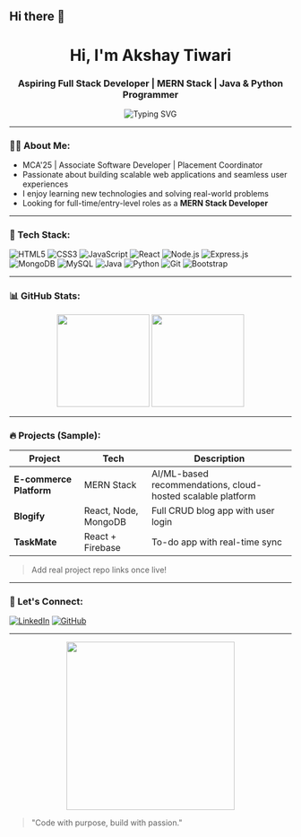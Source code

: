 ## Hi there 👋


<h1 align="center">Hi, I'm Akshay Tiwari</h1>
<h3 align="center">Aspiring Full Stack Developer | MERN Stack | Java & Python Programmer</h3>

<p align="center">
  <img src="https://readme-typing-svg.herokuapp.com?color=00F700&center=true&vCenter=true&multiline=true&lines=Building+Tomorrow's+Web+Today+%F0%9F%94%A5;Passionate+MERN+Stack+Developer+%F0%9F%92%BB;Open+to+Internships+%26+Opportunities+%F0%9F%9A%80" alt="Typing SVG">
</p>

---

### 🧑‍💻 About Me:
- MCA'25 | Associate Software Developer | Placement Coordinator  
- Passionate about building scalable web applications and seamless user experiences  
- I enjoy learning new technologies and solving real-world problems  
- Looking for full-time/entry-level roles as a **MERN Stack Developer**  

---

### 🚀 Tech Stack:

![HTML5](https://img.shields.io/badge/-HTML5-E34F26?style=flat-square&logo=html5&logoColor=white)
![CSS3](https://img.shields.io/badge/-CSS3-1572B6?style=flat-square&logo=css3)
![JavaScript](https://img.shields.io/badge/-JavaScript-F7DF1E?style=flat-square&logo=javascript&logoColor=black)
![React](https://img.shields.io/badge/-React-20232A?style=flat-square&logo=react)
![Node.js](https://img.shields.io/badge/-Node.js-339933?style=flat-square&logo=node.js&logoColor=white)
![Express.js](https://img.shields.io/badge/-Express.js-000000?style=flat-square&logo=express&logoColor=white)
![MongoDB](https://img.shields.io/badge/-MongoDB-47A248?style=flat-square&logo=mongodb)
![MySQL](https://img.shields.io/badge/-MySQL-00758F?style=flat-square&logo=mysql)
![Java](https://img.shields.io/badge/-Java-007396?style=flat-square&logo=java)
![Python](https://img.shields.io/badge/-Python-3776AB?style=flat-square&logo=python)
![Git](https://img.shields.io/badge/-Git-F05032?style=flat-square&logo=git)
![Bootstrap](https://img.shields.io/badge/-Bootstrap-563D7C?style=flat-square&logo=bootstrap)

---

### 📊 GitHub Stats:

<p align="center">
  <img src="https://github-readme-stats.vercel.app/api?username=Aksh4325&show_icons=true&theme=radical" height="165" />
  <img src="https://github-readme-stats.vercel.app/api/top-langs/?username=Aksh4325&layout=compact&theme=radical" height="165"/>
</p>

---

### 🔥 Projects (Sample):

| Project | Tech | Description |
|--------|------|-------------|
| **E-commerce Platform** | MERN Stack | AI/ML-based recommendations, cloud-hosted scalable platform |
| **Blogify** | React, Node, MongoDB | Full CRUD blog app with user login |
| **TaskMate** | React + Firebase | To-do app with real-time sync |

> Add real project repo links once live!

---

### 🤝 Let's Connect:

[![LinkedIn](https://img.shields.io/badge/-Akshay%20Tiwari-blue?style=flat-square&logo=linkedin&logoColor=white)](https://www.linkedin.com/in/akshay-tiwari-296411326/)
[![GitHub](https://img.shields.io/badge/-Aksh4325-black?style=flat-square&logo=github)](https://github.com/Aksh4325)

---

<p align="center">
  <img src="https://raw.githubusercontent.com/abhisheknaiidu/abhisheknaiidu/master/code.gif" width="300" />
</p>

> "Code with purpose, build with passion."
